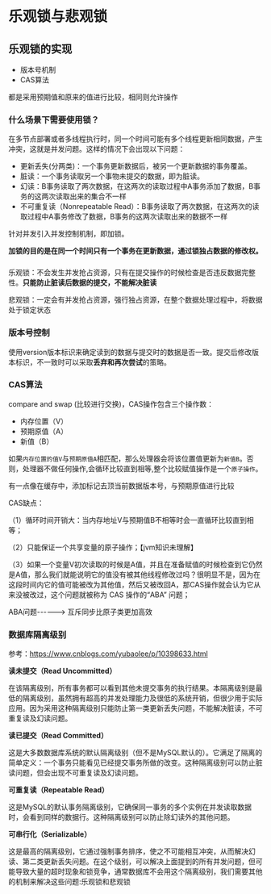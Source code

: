 # 乐观锁与悲观锁



## 乐观锁的实现

- 版本号机制
- CAS算法

都是采用预期值和原来的值进行比较，相同则允许操作

### 什么场景下需要使用锁？

在多节点部署或者多线程执行时，同一个时间可能有多个线程更新相同数据，产生冲突，这就是并发问题。这样的情况下会出现以下问题：
- 更新丢失(分两类)：一个事务更新数据后，被另一个更新数据的事务覆盖。
- 脏读：一个事务读取另一个事物未提交的数据，即为脏读。
- 幻读：B事务读取了两次数据，在这两次的读取过程中A事务添加了数据，B事务的这两次读取出来的集合不一样
- 不可重复读（Nonrepeatable Read）：B事务读取了两次数据，在这两次的读取过程中A事务修改了数据，B事务的这两次读取出来的数据不一样


针对并发引入并发控制机制，即加锁。

**加锁的目的是在同一个时间只有一个事务在更新数据，通过锁独占数据的修改权。**


### 

乐观锁：不会发生并发抢占资源，只有在提交操作的时候检查是否违反数据完整性。**只能防止脏读后数据的提交，不能解决脏读**

悲观锁：一定会有并发抢占资源，强行独占资源，在整个数据处理过程中，将数据处于锁定状态


### 版本号控制

使用version版本标识来确定读到的数据与提交时的数据是否一致。提交后修改版本标识，不一致时可以采取**丢弃和再次尝试**的策略。

### CAS算法

compare and swap (比较进行交换)，CAS操作包含三个操作数：

- 内存位置（V）
- 预期原值（A）
- 新值（B）

如果`内存位置的值V`与`预期原值A`相匹配，那么处理器会将该位置值更新为`新值B`。否则，处理器不做任何操作,会循环比较直到相等,整个比较赋值操作是一个`原子操作`。

有一点像在缓存中，添加标记去顶当前数据版本号，与预期原值进行比较


CAS缺点：

（1）循环时间开销大：当内存地址V与预期值B不相等时会一直循环比较直到相等；

（2）只能保证一个共享变量的原子操作；【jvm知识未理解】

（3）如果一个变量V初次读取的时候是A值，并且在准备赋值的时候检查到它仍然是A值，那么我们就能说明它的值没有被其他线程修改过吗？很明显不是，因为在这段时间内它的值可能被改为其他值，然后又被改回A，那CAS操作就会认为它从来没被改过，这个问题就被称为 CAS 操作的“ABA” 问题；

ABA问题------> 互斥同步比原子类更加高效




### 数据库隔离级别

参考：https://www.cnblogs.com/yubaolee/p/10398633.html

**读未提交（Read Uncommitted）**

在该隔离级别，所有事务都可以看到其他未提交事务的执行结果。本隔离级别是最低的隔离级别，虽然拥有超高的并发处理能力及很低的系统开销，但很少用于实际应用。因为采用这种隔离级别只能防止第一类更新丢失问题，不能解决脏读，不可重复读及幻读问题。

**读已提交（Read Committed）**

这是大多数数据库系统的默认隔离级别（但不是MySQL默认的）。它满足了隔离的简单定义：一个事务只能看见已经提交事务所做的改变。这种隔离级别可以防止脏读问题，但会出现不可重复读及幻读问题。

**可重复读（Repeatable Read）**

这是MySQL的默认事务隔离级别，它确保同一事务的多个实例在并发读取数据时，会看到同样的数据行。这种隔离级别可以防止除幻读外的其他问题。

**可串行化（Serializable）**

这是最高的隔离级别，它通过强制事务排序，使之不可能相互冲突，从而解决幻读、第二类更新丢失问题。在这个级别，可以解决上面提到的所有并发问题，但可能导致大量的超时现象和锁竞争，通常数据库不会用这个隔离级别，我们需要其他的机制来解决这些问题:乐观锁和悲观锁